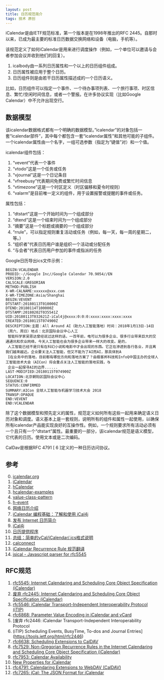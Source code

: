 ```yaml
---
layout: post
title: 日历规范简介
tags: 技术 原创
---
```


iCalendar是由IETF规范标准，第一个版本是在1998年推出的RFC 2445。自那时以来，已成为最主要的标准日历数据交换网络和设备（电脑，手机等）。

该规范定义了如何iCalendar是用来进行调度操作（例如，一个单位可以邀请与会者参加会议并收到他们的回复）。

1. icalbody由一系列日历属性和一个以上的日历组件组成。
2. 日历属性被应用于整个日历。
3. 日历组件则是由若干日历属性描述成的一个日历语义。

比如，日历组件可以指定一个事件、一个待办事项列表、一个旅行事项、时区信息、繁忙/空闲时间信息，或者一个警报。在许多协议实现（比如Google Calendar）中不允许出现空行。

## 数据模型

该icalendar数据格式都有一个明确的数据模型。”icalendar”的对象包括一套“icalendar部件”，其中每个都包含一套“icalendar属性”和其他可能的子组件。一个icalendar属性由一个名字，一组可选参数（指定为“键值”对）和一个值。

icalendar组件包括：
1. “vevent”代表一个事件
2. “vtodo”这是一个任务或任务
3. “vjournal”这是一个日记条目
4. “vfreebusy”代表期间免费或繁忙时间信息
5. “vtimezone”这是一个时区定义（时区偏移和夏令时规则）
6. “valarm”是目前唯一定义的组件，用于设置报警或提醒的事件或任务。

属性包括：

1. “dtstart”这是一个开始时间为一个组成部分
2. “dtend”这是一个结束时间为一个组成部分
3. “摘要”这是一个标题或摘要的一个组成部分
4. “rrule”，可以指定规则重复活动或任务（例如，每一天，每一周的星期二，等。）
5. “组织者”代表日历用户谁是组织一个活动或分配任务
6. “与会者”代表日历用户参加的事件或指派的任务

Google日历导出ics文件示例：

```
BEGIN:VCALENDAR
PRODID:-//Google Inc//Google Calendar 70.9054//EN
VERSION:2.0
CALSCALE:GREGORIAN
METHOD:PUBLISH
X-WR-CALNAME:xxxxxx@xxx.com
X-WR-TIMEZONE:Asia/Shanghai
BEGIN:VEVENT
DTSTART:20180113T010000Z
DTEND:20180114T100000Z
DTSTAMP:20180202T035541Z
UID:20180113T032621Z-iCal4j@xxxx:0:0:0:xxxx:xxxx:xxxx:xxxx
CREATED:20180115T074900Z
DESCRIPTION:主题：All Around AI（助力人工智能落地）时间：2018年1月13日-14日（周六、周日）地点：北京国际会议中心人工
 智能科学家吴恩达曾经说过这样的话，一百年前，电可以为很多企业、很多行业带来巨大的交通通讯和农业网络，今天人工智能也会为很多企业带来一样大的改变。是的，
 人工智能已经不是只有在科幻小说和电影中才会出现的东西。它正在渗透到各行各业，并且离我们越来越近。企业要关注人工智能，但又不能为了AI而AI，那具体到A
 I在业务中的落地，目前都有哪些方向和落地方案了？由极客邦科技和InfoQ中国主办的全球人工智能技术大会（AICon）将会重点关注人工智能的落地实践，与
 企业一起探寻AI的边界......
LAST-MODIFIED:20180115T074900Z
LOCATION:北京朝阳区国际会议中心
SEQUENCE:0
STATUS:CONFIRMED
SUMMARY:AICon 全球人工智能与机器学习技术大会 2018
TRANSP:OPAQUE
END:VEVENT
END:VCALENDAR
```

除了这个数据模型和预先定义的属性，规范定义如何所有这些一起用来确定语义日历对象和调度。语义基本上是一套规则，说明所有的组件和属性一起使用，以确保所有icalendar产品能实现良好的互操作性。例如，一个规则要求所有活动必须有一个且只有一个“dtstart”属性。最重要的一部分，该icalendar规范是语义模型，它代表的日历。使用文本或是二次编码。


CalDav是根据RFC 4791 [ 6 ]定义的一种日历访问协议。

## 参考
0. [icalendar.org](https://icalendar.org/)
1. [iCalendar](https://zh.wikipedia.org/wiki/ICalendar)
2. [hCalendar](http://microformats.org/wiki/hCalendar)
3. [hcalendar-examples](http://microformats.org/wiki/hcalendar-examples)
4. [value-class-pattern](http://microformats.org/wiki/value-class-pattern)
5. [h-event](http://microformats.org/wiki/h-event)
6. [网络日历介绍](http://article.yeeyan.org/view/160841/327230)
7. [iCalendar 编程基础：了解和使用 iCal4j](https://www.ibm.com/developerworks/cn/java/j-lo-ical4j/)
8. [发布 Internet 日历简介](https://support.office.com/zh-cn/article/发布-internet-日历简介-a25e68d6-695a-41c6-a701-103d44ba151d)
9. [iCal4j](http://ical4j.github.io/)
10. [日历提供程序](https://developer.android.google.cn/guide/topics/providers/calendar-provider.html?hl=zh-cn)
11. [总结：简单的vCal/iCalendar/.ics格式说明](http://blog.heysh.xyz/2012/06/25/总结简单的vcalicalendar-ics格式说明/)
12. [calconnect](https://www.calconnect.org/)
13. [iCalendar Recurrence Rule 规范翻译](https://www.jianshu.com/p/8f8572292c58)
14. [jsical - Javascript parser for rfc5545](https://mozilla-comm.github.io/ical.js/)

## RFC规范
1. [rfc5545: Internet Calendaring and Scheduling Core Object Specification (iCalendar)](https://tools.ietf.org/html/rfc5545)
2. [废弃 rfc2445: Internet Calendaring and Scheduling Core Object Specification (iCalendar)](https://tools.ietf.org/html/rfc2445)
3. [rfc5546: iCalendar Transport-Independent Interoperability Protocol (iTIP)](https://tools.ietf.org/html/rfc5546)
4. [rfc6868: Parameter Value Encoding in iCalendar and vCard](https://tools.ietf.org/html/rfc6868)
5. [废弃 rfc2446: iCalendar Transport-Independent Interoperability Protocol
6. (iTIP) Scheduling Events, BusyTime, To-dos and Journal Entries](https://tools.ietf.org/html/rfc2446)
7. [rfc6638: Scheduling Extensions to CalDAV](https://tools.ietf.org/html/rfc6638)
8. [rfc7529: Non-Gregorian Recurrence Rules in the Internet Calendaring and Scheduling Core Object Specification (iCalendar)](https://tools.ietf.org/html/rfc7529)
9. [rfc7953: Calendar Availability](https://tools.ietf.org/html/rfc7953)
10. [New Properties for iCalendar](https://tools.ietf.org/html/rfc7986)
11. [rfc4791: Calendaring Extensions to WebDAV (CalDAV)](https://tools.ietf.org/html/rfc4791)
12. [rfc7265: jCal: The JSON Format for iCalendar](https://tools.ietf.org/html/rfc7265)
